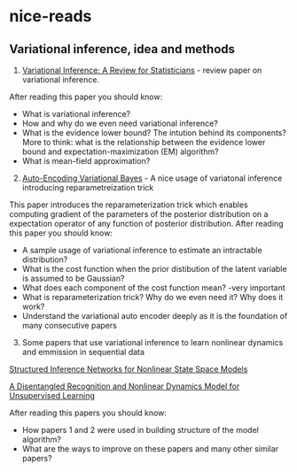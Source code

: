# nice-reads

## Variational inference, idea and methods 
1. [Variational Inference: A Review for Statisticians](https://arxiv.org/pdf/1601.00670.pdf) - review paper on variational inference. 

After reading this paper you should know:
* What is variational inference?
* How and why do we even need variational inference?
* What is the evidence lower bound? The intution behind its components? More to think: what is the relationship between the evidence lower bound and expectation-maximization (EM) algorithm?
* What is mean-field approximation?

2. [Auto-Encoding Variational Bayes](https://arxiv.org/pdf/1312.6114.pdf) - A nice usage of variatonal inference introducing reparametreization trick

This paper introduces the reparameterization trick which enables computing gradient of the parameters of the posterior distribution on a expectation operator of any function of posterior distribution. After reading this paper you should know:

* A sample usage of variational inference to estimate an intractable distribution?
* What is the cost function when the prior distibution of the latent variable is assumed to be Gaussian?
* What does each component of the cost function mean? -very important
* What is reparameterization trick? Why do we even need it? Why does it work?
* Understand the variational auto encoder deeply as it is the foundation of many consecutive papers 

3. Some papers that use variational inference to learn nonlinear dynamics and emmission in sequential data

[Structured Inference Networks for Nonlinear State Space Models](https://arxiv.org/pdf/1609.09869.pdf)

[A Disentangled Recognition and Nonlinear Dynamics Model for Unsupervised Learning](https://arxiv.org/pdf/1710.05741.pdf)

After reading this papers you should know:

* How papers 1 and 2 were used in building structure of the model algorithm?
* What are the ways to improve on these papers and many other similar papers?
